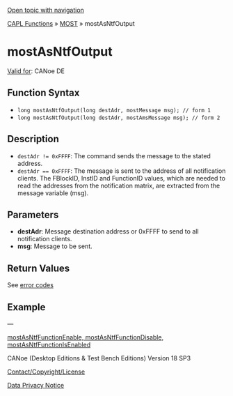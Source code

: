 [Open topic with navigation](../../../../../CANoeDEFamily.htm#Topics/CAPLFunctions/MOST/Functions/CAPLfunctionMOSTAsNTFOutput.md)

[CAPL Functions](../../CAPLfunctions.md) » [MOST](../CAPLfunctionsMOSTOverview.md) » mostAsNtfOutput

# mostAsNtfOutput

[Valid for](../../../Shared/FeatureAvailability.md): CANoe DE

## Function Syntax

- `long mostAsNtfOutput(long destAdr, mostMessage msg); // form 1`
- `long mostAsNtfOutput(long destAdr, mostAmsMessage msg); // form 2`

## Description

- `destAdr != 0xFFFF`: The command sends the message to the stated address.
- `destAdr == 0xFFFF`: The message is sent to the address of all notification clients. The FBlockID, InstID and FunctionID values, which are needed to read the addresses from the notification matrix, are extracted from the message variable (msg).

## Parameters

- **destAdr**: Message destination address or 0xFFFF to send to all notification clients.
- **msg**: Message to be sent.

## Return Values

See [error codes](../CAPLfunctionsMOSTErrorCodes.md)

## Example

—

[mostAsNtfFunctionEnable, mostAsNtfFunctionDisable, mostAsNtfFunctionIsEnabled](CAPLfunctionMOSTAsNTFFunctionEnable.md)

CANoe (Desktop Editions & Test Bench Editions) Version 18 SP3

[Contact/Copyright/License](../../../Shared/ContactCopyrightLicense.md)

[Data Privacy Notice](https://www.vector.com/int/en/company/get-info/privacy-policy/)
